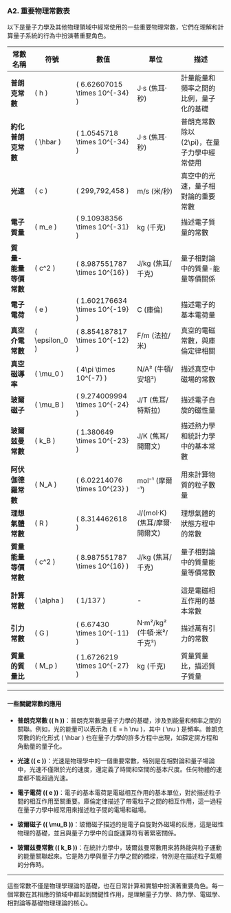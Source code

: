 ### **A2. 重要物理常數表**

以下是量子力學及其他物理領域中經常使用的一些重要物理常數，它們在理解和計算量子系統的行為中扮演著重要角色。

| 常數名稱                | 符號      | 數值                                     | 單位             | 描述                              |
|-------------------------|-----------|------------------------------------------|------------------|-----------------------------------|
| **普朗克常數**          | \( h \)   | \( 6.62607015 \times 10^{-34} \)         | J·s (焦耳·秒)    | 計量能量和頻率之間的比例，量子化的基礎 |
| **約化普朗克常數**      | \( \hbar \) | \( 1.0545718 \times 10^{-34} \)         | J·s (焦耳·秒)    | 普朗克常數除以 \(2\pi\)，在量子力學中經常使用 |
| **光速**                | \( c \)   | \( 299,792,458 \)                       | m/s (米/秒)      | 真空中的光速，量子相對論的重要常數 |
| **電子質量**            | \( m_e \) | \( 9.10938356 \times 10^{-31} \)         | kg (千克)        | 描述電子質量的常數                |
| **質量-能量等價常數**    | \( c^2 \) | \( 8.987551787 \times 10^{16} \)         | J/kg (焦耳/千克) | 量子相對論中的質量-能量等價關係  |
| **電子電荷**            | \( e \)   | \( 1.602176634 \times 10^{-19} \)       | C (庫倫)        | 描述電子的基本電荷量             |
| **真空介電常數**        | \( \epsilon_0 \) | \( 8.854187817 \times 10^{-12} \)       | F/m (法拉/米)   | 真空的電磁常數，與庫倫定律相關   |
| **真空磁導率**          | \( \mu_0 \) | \( 4\pi \times 10^{-7} \)               | N/A² (牛頓/安培²) | 描述真空中磁場的常數            |
| **玻爾磁子**            | \( \mu_B \) | \( 9.274009994 \times 10^{-24} \)       | J/T (焦耳/特斯拉) | 描述電子自旋的磁性量             |
| **玻爾兹曼常數**        | \( k_B \) | \( 1.380649 \times 10^{-23} \)          | J/K (焦耳/開爾文) | 描述熱力學和統計力學中的基本常數 |
| **阿伏伽德羅常數**      | \( N_A \) | \( 6.02214076 \times 10^{23} \)         | mol⁻¹ (摩爾⁻¹)   | 用來計算物質的粒子數量            |
| **理想氣體常數**        | \( R \)   | \( 8.314462618 \)                       | J/(mol·K) (焦耳/摩爾·開爾文) | 理想氣體的狀態方程中的常數        |
| **質量能量等價常數**    | \( c^2 \) | \( 8.987551787 \times 10^{16} \)         | J/kg (焦耳/千克) | 量子相對論中的質量能量等價常數    |
| **計算常數**            | \( \alpha \) | \( 1/137 \)                             | -                | 這是電磁相互作用的基本常數      |
| **引力常數**            | \( G \)   | \( 6.67430 \times 10^{-11} \)           | N·m²/kg² (牛頓·米²/千克²) | 描述萬有引力的常數               |
| **質量的質量比**        | \( M_p \) | \( 1.6726219 \times 10^{-27} \)         | kg (千克)        | 質量質量比，描述質子質量        |

---

#### **一些關鍵常數的應用**

- **普朗克常數 (\( h \))**：普朗克常數是量子力學的基礎，涉及到能量和頻率之間的關聯。例如，光的能量可以表示為 \( E = h \nu \)，其中 \( \nu \) 是頻率。普朗克常數的約化形式 \( \hbar \) 也在量子力學的許多方程中出現，如薛定諤方程和角動量的量子化。
  
- **光速 (\( c \))**：光速是物理學中的一個重要常數，特別是在相對論和量子場論中，光速不僅限於光的速度，還定義了時間和空間的基本尺度。任何物體的速度都不能超過光速。

- **電子電荷 (\( e \))**：電子的基本電荷是電磁相互作用的基本單位，對於描述粒子間的相互作用至關重要。庫倫定律描述了帶電粒子之間的相互作用，這一過程在量子力學中經常用來描述粒子間的電場和磁場。

- **玻爾磁子 (\( \mu_B \))**：玻爾磁子描述的是電子自旋對外磁場的反應，這是磁性物理的基礎，並且與量子力學中的自旋運算符有著緊密關係。

- **玻爾兹曼常數 (\( k_B \))**：在統計力學中，玻爾兹曼常數用來將熱能與粒子運動的能量關聯起來。它是熱力學與量子力學之間的橋樑，特別是在描述粒子氣體的分佈時。

---

這些常數不僅是物理學理論的基礎，也在日常計算和實驗中扮演著重要角色。每一個常數在其相應的領域中都起到關鍵性作用，是理解量子力學、熱力學、電磁學、相對論等基礎物理理論的核心。